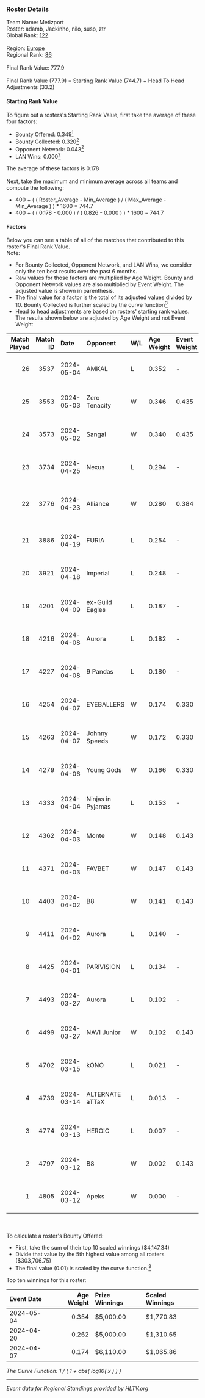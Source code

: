 ### Roster Details<br />
Team Name: Metizport<br />
Roster: adamb, Jackinho, nilo, susp, ztr<br />
Global Rank: [122](../standings_global.md)<br />
<br />
Region: [Europe]( ../standings_europe.md)<br />
Regional Rank: [86]( ../standings_europe.md)<br />
<br />
Final Rank Value:  777.9<br />
<br />
Final Rank Value (777.9) = Starting Rank Value (744.7) + Head To Head Adjustments (33.2)<br />

#### Starting Rank Value<br />
To figure out a rosters's Starting Rank Value, first take the average of these four factors:<br />
- Bounty Offered: 0.349[<sup>1</sup>](#table2)
- Bounty Collected: 0.320[<sup>2</sup>](#table1)
- Opponent Network: 0.043[<sup>2</sup>](#table1)
- LAN Wins: 0.000[<sup>2</sup>](#table1)

The average of these factors is 0.178<br />
<br />
Next, take the maximum and minimum average across all teams and compute the following:<br />
- 400 + ( ( Roster_Average - Min_Average ) / ( Max_Average - Min_Average ) ) * 1600 = 744.7
- 400 + ( ( 0.178 - 0.000 ) / ( 0.826 - 0.000 ) ) * 1600 = 744.7


#### Factors<br />
Below you can see a table of all of the matches that contributed to this roster's Final Rank Value.<br />
Note:<br />

- For Bounty Collected, Opponent Network, and LAN Wins, we consider only the ten best results over the past 6 months.
- Raw values for those factors are multiplied by Age Weight. Bounty and Opponent Network values are also multiplied by Event Weight. The adjusted value is shown in parenthesis.
- The final value for a factor is the total of its adjusted values divided by 10. Bounty Collected is further scaled by the curve function[<sup>3</sup>](#curveFunction)
- Head to head adjustments are based on rosters' starting rank values. The results shown below are adjusted by Age Weight and not Event Weight
<span id="table1"></span><br />


| Match Played | Match ID | Date       | Opponent          | W/L | Age Weight | Event Weight | Bounty Collected | Opponent Network | LAN Wins  | H2H Adj. | Roster                              |
| -: | -: | :- | :- | :- | :- | :- | :- | :- | :- | -: | :- |
|           26 |     3537 | 2024-05-04 | AMKAL             | L   | 0.352      | -            | -                | -                | -         |    -1.56 | adamb, Jackinho, nilo, susp, ztr    |
|           25 |     3553 | 2024-05-03 | Zero Tenacity     | W   | 0.346      | 0.435        | 0.163 (0.025)    | 1.000 (0.150)    | 0 (0.000) |     9.03 | adamb, Jackinho, nilo, susp, ztr    |
|           24 |     3573 | 2024-05-02 | Sangal            | W   | 0.340      | 0.435        | 0.248 (0.037)    | 0.878 (0.130)    | 0 (0.000) |    10.17 | adamb, Jackinho, nilo, susp, ztr    |
|           23 |     3734 | 2024-04-25 | Nexus             | L   | 0.294      | -            | -                | -                | -         |    -4.26 | adamb, Jackinho, nilo, susp, ztr    |
|           22 |     3776 | 2024-04-23 | Alliance          | W   | 0.280      | 0.384        | 0.014 (0.001)    | 0.363 (0.039)    | 0 (0.000) |     5.35 | adamb, Jackinho, nilo, p1ke, susp   |
|           21 |     3886 | 2024-04-19 | FURIA             | L   | 0.254      | -            | -                | -                | -         |    -0.06 | adamb, Jackinho, Plopski, susp, ztr |
|           20 |     3921 | 2024-04-18 | Imperial          | L   | 0.248      | -            | -                | -                | -         |    -1.15 | adamb, Jackinho, Plopski, susp, ztr |
|           19 |     4201 | 2024-04-09 | ex-Guild Eagles   | L   | 0.187      | -            | -                | -                | -         |    -3.21 | adamb, Jackinho, nilo, susp, ztr    |
|           18 |     4216 | 2024-04-08 | Aurora            | L   | 0.182      | -            | -                | -                | -         |    -0.15 | adamb, Jackinho, nilo, susp, ztr    |
|           17 |     4227 | 2024-04-08 | 9 Pandas          | L   | 0.180      | -            | -                | -                | -         |    -1.06 | adamb, Jackinho, nilo, susp, ztr    |
|           16 |     4254 | 2024-04-07 | EYEBALLERS        | W   | 0.174      | 0.330        | 0.003 (0.000)    | 0.298 (0.017)    | 0 (0.000) |     3.11 | adamb, Jackinho, nilo, susp, ztr    |
|           15 |     4263 | 2024-04-07 | Johnny Speeds     | W   | 0.172      | 0.330        | 0.102 (0.006)    | 0.956 (0.055)    | 0 (0.000) |     4.85 | adamb, Jackinho, nilo, susp, ztr    |
|           14 |     4279 | 2024-04-06 | Young Gods        | W   | 0.166      | 0.330        | 0.006 (0.000)    | 0.023 (0.001)    | 0 (0.000) |     2.06 | adamb, Jackinho, nilo, susp, ztr    |
|           13 |     4333 | 2024-04-04 | Ninjas in Pyjamas | L   | 0.153      | -            | -                | -                | -         |    -0.10 | adamb, Jackinho, nilo, susp, ztr    |
|           12 |     4362 | 2024-04-03 | Monte             | W   | 0.148      | 0.143        | 0.076 (0.002)    | 0.289 (0.006)    | 0 (0.000) |     3.47 | adamb, Jackinho, nilo, susp, ztr    |
|           11 |     4371 | 2024-04-03 | FAVBET            | W   | 0.147      | 0.143        | 0.002 (0.000)    | 0.655 (0.014)    | 0 (0.000) |     2.62 | adamb, Jackinho, nilo, susp, ztr    |
|           10 |     4403 | 2024-04-02 | B8                | W   | 0.141      | 0.143        | 0.176 (0.004)    | 1.000 (0.020)    | 0 (0.000) |     3.80 | adamb, Jackinho, nilo, susp, ztr    |
|            9 |     4411 | 2024-04-02 | Aurora            | L   | 0.140      | -            | -                | -                | -         |    -0.10 | adamb, Jackinho, nilo, susp, ztr    |
|            8 |     4425 | 2024-04-01 | PARIVISION        | L   | 0.134      | -            | -                | -                | -         |    -0.55 | adamb, Jackinho, nilo, susp, ztr    |
|            7 |     4493 | 2024-03-27 | Aurora            | L   | 0.102      | -            | -                | -                | -         |    -0.07 | adamb, Jackinho, nilo, susp, ztr    |
|            6 |     4499 | 2024-03-27 | NAVI Junior       | W   | 0.102      | 0.143        | -                | 0.144 (0.002)    | 0 (0.000) |     1.30 | adamb, Jackinho, nilo, susp, ztr    |
|            5 |     4702 | 2024-03-15 | kONO              | L   | 0.021      | -            | -                | -                | -         |    -0.26 | adamb, Jackinho, nilo, susp, ztr    |
|            4 |     4739 | 2024-03-14 | ALTERNATE aTTaX   | L   | 0.013      | -            | -                | -                | -         |    -0.07 | adamb, Jackinho, nilo, susp, ztr    |
|            3 |     4774 | 2024-03-13 | HEROIC            | L   | 0.007      | -            | -                | -                | -         |    -0.01 | adamb, Jackinho, nilo, susp, ztr    |
|            2 |     4797 | 2024-03-12 | B8                | W   | 0.002      | 0.143        | 0.176 (0.000)    | -                | -         |     0.04 | adamb, Jackinho, nilo, susp, ztr    |
|            1 |     4805 | 2024-03-12 | Apeks             | W   | 0.000      | -            | -                | -                | -         |     0.01 | adamb, Jackinho, nilo, susp, ztr    |

<br />
<span id="table2"></span><br />
To calculate a roster's Bounty Offered:<br />

- First, take the sum of their top 10 scaled winnings ($4,147.34)
- Divide that value by the 5th highest value among all rosters ($303,706.75)
- The final value (0.01) is scaled by the curve function.[<sup>3</sup>](#curveFunction)

Top ten winnings for this roster:<br />

| Event Date | Age Weight | Prize Winnings | Scaled Winnings |
| :- | -: | :- | :- |
| 2024-05-04 |      0.354 | $5,000.00      | $1,770.83       |
| 2024-04-20 |      0.262 | $5,000.00      | $1,310.65       |
| 2024-04-07 |      0.174 | $6,110.00      | $1,065.86       |


<span id="curveFunction"></span>_The Curve Function: 1 / ( 1 + abs( log10( x ) ) )_<br />

---
_Event data for Regional Standings provided by HLTV.org_<br />
